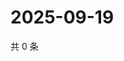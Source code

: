 # 2025-09-19

共 0 条

<!-- BEGIN ZHIHUVIDEO -->
<!-- 最后更新时间 Fri Sep 19 2025 11:27:57 GMT+0800 (China Standard Time) -->

<!-- END ZHIHUVIDEO -->
